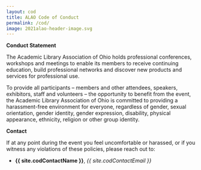 ```yaml
---
layout: cod
title: ALAO Code of Conduct
permalink: /cod/
image: 2021alao-header-image.svg
---
```


__Conduct Statement__

The Academic Library Association of Ohio holds professional conferences, workshops and meetings to enable its members to receive continuing education, build professional networks and discover new products and services for professional use. 

To provide all participants – members and other attendees, speakers, exhibitors, staff and volunteers – the opportunity to benefit from the event, the Academic Library Association of Ohio is committed to providing a harassment-free environment for everyone, regardless of gender, sexual orientation, gender identity, gender expression, disability, physical appearance, ethnicity, religion or other group identity.

__Contact__

If at any point during the event you feel uncomfortable or harassed, or if you witness any violations of these policies, please reach out to:

- __{{ site.codContactName }}__, _{{ site.codContactEmail }}_
